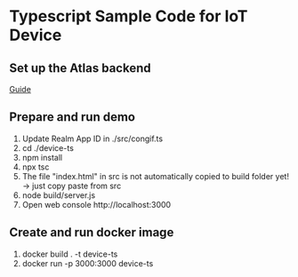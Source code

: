 # Typescript Sample Code for IoT Device

## Set up the Atlas backend
[Guide](https://github.com/mongodb-industry-solutions/Connected-Devices/blob/main/Guide%20-%20Digital%20Twin%20Sanbox%20Environment.pdf)

## Prepare and run demo

1. Update Realm App ID in ./src/congif.ts
2. cd ./device-ts
3. npm install
4. npx tsc
5. The file "index.html" in src is not automatically copied to build folder yet! -> just copy paste from src
6. node build/server.js
7. Open web console http://localhost:3000



## Create and run docker image

1. docker build . -t device-ts
2. docker run -p 3000:3000 device-ts